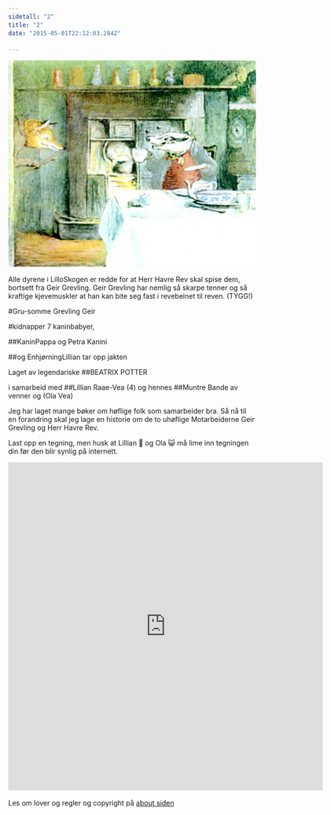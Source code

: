 ```yaml
---
sidetall: "2"
title: "2"
date: "2015-05-01T22:12:03.284Z"

---
```





![Geir Gliser'n Grevling & Herr Havre Rev](./image048.jpg)

Alle dyrene i LilloSkogen er redde for at Herr Havre Rev skal spise dem, bortsett fra Geir Grevling. Geir Grevling har nemlig så skarpe tenner og så kraftige kjevemuskler at han kan bite seg fast i revebeinet til reven. (TYGG!)



#Gru-somme Grevling Geir

#kidnapper 7 kaninbabyer,

##KaninPappa og Petra Kanini

##og EnhjørningLillian tar opp jakten

Laget av legendariske
##BEATRIX POTTER

i samarbeid med
##Lillian Raae-Vea (4)
og hennes
##Muntre Bande
av venner og (Ola Vea)

Jeg har laget mange bøker om høflige folk som samarbeider bra. Så nå til en forandring skal jeg lage en historie om de to uhøflige Motarbeiderne Geir Grevling og Herr Havre Rev.



<!--
##Her er dine tegninger:

![Amund_kaniner_side_2](./Amund_kaniner_side_3.JPG)

![Ida_side_2_](./Ida_side_2.png)

 ![Viktor_side_2_](./Viktor2.png)


##Tusen takk
for at du var dugnadsdeltager og lastet opp en tegning til vår felles [Gatsby barnebokbutikk](https://www.gatsbyjs.org/tutorial/).

Hilsen Lillian 🦄 og Ola 😺 i laboraturiet i det bittelille Hvite Hus på Rodeløkka, Oslo, Norway, Earth, next to Venus.
-->
Last opp en tegning, men husk at Lillian 🦄 og Ola 😺 må lime inn tegningen din før den blir synlig på internett.


<iframe src="https://docs.google.com/forms/d/e/1FAIpQLSdaU1qxlU76iRXUClnxtVycECOt0wqjnCQ8tT6mIzPJxbwDUg/viewform?embedded=true" width="640" height="668" frameborder="0" marginheight="0" marginwidth="0">Loading...</iframe>

Les om lover og regler og copyright
på [about siden](/about/)

<!-- kart til købb <iframe src="https://www.google.com/maps/embed?pb=!1m28!1m12!1m3!1d1000.052956067385!2d10.78582562411509!3d59.91378958952722!2m3!1f0!2f0!3f0!3m2!1i1024!2i768!4f13.1!4m13!3e2!4m5!1s0x46416e56b543cf25%3A0x5f0e38c8b8494106!2zRW5zasO4IFQsIE9zbG8!3m2!1d59.914665!2d10.787479099999999!4m5!1s0x46416e56e6bf1361%3A0x7921f4ed3a6bbca1!2sChildren&#39;s+Organic+Animal+Farm+(Kampen+Barnebondeg%C3%A5rd)%2C+Skedsmogata+23%2C+0655+Oslo!3m2!1d59.9131985!2d10.7850846!5e0!3m2!1sen!2sno!4v1556634017925!5m2!1sen!2sno" width="600" height="450" frameborder="0" style="border:0" allowfullscreen></iframe> -->

<!--
![Amund_kaniner_side_2_Tegnet_på_KØBB_bursdagen_Lillian_og_Ola_tillatelse_fra_Jorn_Andre](./Amund_kaniner_side_2_Tegnet_på_KØBB_bursdagen_Lillian_og_Ola_tillatelse_fra_Jorn_Andre.JPG)

Julius Jezevec
Jezevec = grevling? på czech-->

<!-- ![Geir Gliser'n Grevling & Herr Havre Rev](./image003.jpg) -->
